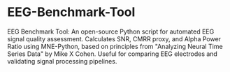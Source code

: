 # EEG-Benchmark-Tool
EEG Benchmark Tool: An open-source Python script for automated EEG signal quality assessment. Calculates SNR, CMRR proxy, and Alpha Power Ratio using MNE-Python, based on principles from "Analyzing Neural Time Series Data" by Mike X Cohen. Useful for comparing EEG electrodes and validating signal processing pipelines.
